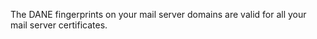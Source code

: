 The DANE fingerprints on your mail server domains are valid for all your 
mail server certificates.
